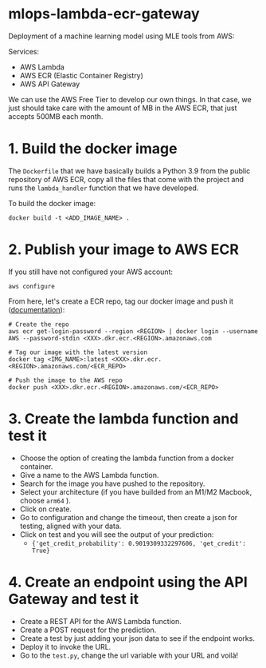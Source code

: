 # mlops-lambda-ecr-gateway
Deployment of a machine learning model using MLE tools from AWS:

Services:
- AWS Lambda 
- AWS ECR (Elastic Container Registry)
- AWS API Gateway

We can use the AWS Free Tier to develop our own things. In that case, we just should take care with the amount of MB in the AWS ECR, that just accepts 500MB each month.

# 1. Build the docker image
The `Dockerfile` that we have basically builds a Python 3.9 from the public repository of AWS ECR, copy all the files that come with the project and runs the `lambda_handler` function that we have developed.

To build the docker image:
```
docker build -t <ADD_IMAGE_NAME> .
```

# 2. Publish your image to AWS ECR
If you still have not configured your AWS account:
```
aws configure
```
From here, let's create a ECR repo, tag our docker image and push it ([documentation](https://docs.aws.amazon.com/AmazonECR/latest/userguide/docker-push-ecr-image.html)):
```
# Create the repo
aws ecr get-login-password --region <REGION> | docker login --username AWS --password-stdin <XXX>.dkr.ecr.<REGION>.amazonaws.com

# Tag our image with the latest version
docker tag <IMG_NAME>:latest <XXX>.dkr.ecr.<REGION>.amazonaws.com/<ECR_REPO>

# Push the image to the AWS repo
docker push <XXX>.dkr.ecr.<REGION>.amazonaws.com/<ECR_REPO>            
```

# 3. Create the lambda function and test it
- Choose the option of creating the lambda function from a docker container.
- Give a name to the AWS Lambda function.
- Search for the image you have pushed to the repository.
- Select your architecture (if you have builded from an M1/M2 Macbook, choose `arm64` ).
- Click on create.
- Go to configuration and change the timeout, then create a json for testing, aligned with your data.
- Click on test and you will see the output of your prediction:
  - `{'get_credit_probability': 0.9019309332297606, 'get_credit': True}`

# 4. Create an endpoint using the API Gateway and test it
- Create a REST API for the AWS Lambda function.
- Create a POST request for the prediction.
- Create a test by just adding your json data to see if the endpoint works.
- Deploy it to invoke the URL.
- Go to the `test.py`, change the url variable with your URL and voilà!
